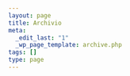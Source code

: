 ```yaml
--- 
layout: page
title: Archivio
meta: 
  _edit_last: "1"
  _wp_page_template: archive.php
tags: []
type: page
---
```

